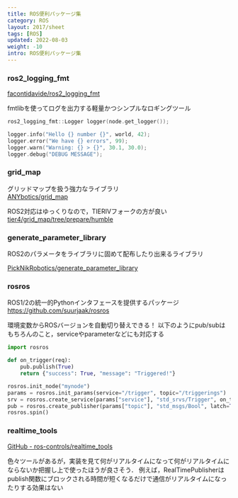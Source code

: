 ```yaml
---
title: ROS便利パッケージ集
category: ROS
layout: 2017/sheet
tags: [ROS]
updated: 2022-08-03
weight: -10
intro: ROS便利パッケージ集
---
```




### ros2_logging_fmt

[facontidavide/ros2_logging_fmt](https://github.com/facontidavide/ros2_logging_fmt)

fmtlibを使ってログを出力する軽量かつシンプルなロギングツール

```c++
ros2_logging_fmt::Logger logger(node.get_logger());

logger.info("Hello {} number {}", world, 42);
logger.error("We have {} errors", 99);
logger.warn("Warning: {} > {}", 30.1, 30.0);
logger.debug("DEBUG MESSAGE");
```

### grid_map

グリッドマップを扱う強力なライブラリ  
[ANYbotics/grid_map](https://github.com/ANYbotics/grid_map)

ROS2対応はゆっくりなので，TIERIVフォークの方が良い  
[tier4/grid_map/tree/prepare/humble](https://github.com/tier4/grid_map/tree/prepare/humble)

### generate_parameter_library

ROS2のパラメータをライブラリに固めて配布したり出来るライブラリ

[PickNikRobotics/generate_parameter_library](https://github.com/PickNikRobotics/generate_parameter_library)

### rosros

ROS1/2の統一的Pythonインタフェースを提供するパッケージ
<https://github.com/suurjaak/rosros>

環境変数からROSバージョンを自動切り替えできる！
以下のようにpub/subはもちろんのこと，serviceやparameterなどにも対応する

```python
import rosros

def on_trigger(req):
    pub.publish(True)
    return {"success": True, "message": "Triggered!"}

rosros.init_node("mynode")
params = rosros.init_params(service="/trigger", topic="/triggerings")
srv = rosros.create_service(params["service"], "std_srvs/Trigger", on_trigger)
pub = rosros.create_publisher(params["topic"], "std_msgs/Bool", latch=True, queue_size=2)
rosros.spin()
```

### realtime_tools

[GitHub - ros-controls/realtime\_tools](https://github.com/ros-controls/realtime_tools)

色々ツールがあるが，実装を見て何がリアルタイムになって何がリアルタイムにならないか把握し上で使ったほうが良さそう．
例えば，RealTimePublisherはpublish関数にブロックされる時間が短くなるだけで通信がリアルタイムになったりする効果はない
